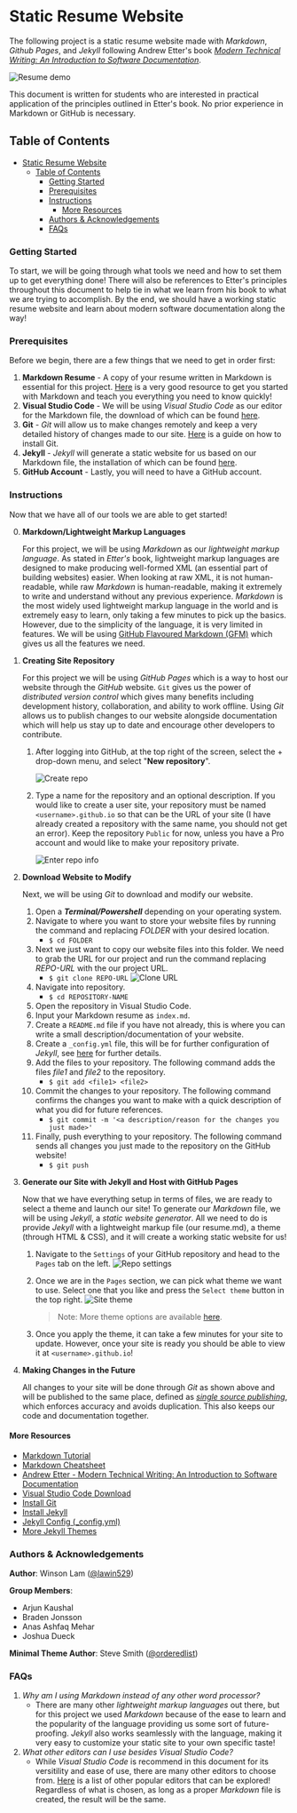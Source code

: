 # Static Resume Website

The following project is a static resume website made with *Markdown*, *Github Pages*, and *Jekyll* following Andrew Etter's book [*Modern Technical Writing: An Introduction to Software Documentation*](https://www.amazon.ca/Modern-Technical-Writing-Introduction-Documentation-ebook/dp/B01A2QL9SS).

![Resume demo](assets/resume-demo.gif)

This document is written for students who are interested in practical application of the principles outlined in Etter's book. No prior experience in Markdown or GitHub is necessary.

## Table of Contents

- [Static Resume Website](#static-resume-website)
  - [Table of Contents](#table-of-contents)
    - [Getting Started](#getting-started)
    - [Prerequisites](#prerequisites)
    - [Instructions](#instructions)
      - [More Resources](#more-resources)
    - [Authors & Acknowledgements](#authors--acknowledgements)
    - [FAQs](#faqs)

### Getting Started

To start, we will be going through what tools we need and how to set them up to get everything done! There will also be references to Etter's principles throughout this document to help tie in what we learn from his book to what we are trying to accomplish. By the end, we should have a working static resume website and learn about modern software documentation along the way!

### Prerequisites

Before we begin, there are a few things that we need to get in order first:

1. **Markdown Resume** - A copy of your resume written in Markdown is essential for this project. [Here](https://www.markdowntutorial.com/) is a very good resource to get you started with Markdown and teach you everything you need to know quickly!
2. **Visual Studio Code** - We will be using *Visual Studio Code* as our editor for the Markdown file, the download of which can be found [here](https://code.visualstudio.com/download).
3. **Git** - *Git* will allow us to make changes remotely and keep a very detailed history of changes made to our site. [Here](https://github.com/git-guides/install-git) is a guide on how to install Git.
4. **Jekyll** - *Jekyll* will generate a static website for us based on our Markdown file, the installation of which can be found [here](https://jekyllrb.com/docs/installation/).
5. **GitHub Account** - Lastly, you will need to have a GitHub account.

### Instructions

Now that we have all of our tools we are able to get started!

0. **Markdown/Lightweight Markup Languages**

   For this project, we will be using *Markdown* as our *lightweight markup language*. As stated in *Etter's* book, lightweight markup languages are designed to make producing well-formed XML (an essential part of building websites) easier. When looking at raw XML, it is not human-readable, while raw *Markdown* is human-readable, making it extremely to write and understand without any previous experience. *Markdown* is the most widely used lightweight markup language in the world and is extremely easy to learn, only taking a few minutes to pick up the basics. However, due to the simplicity of the language, it is very limited in features. We will be using [GitHub Flavoured Markdown (GFM)](https://github.com/adam-p/markdown-here/wiki/Markdown-Cheatsheet) which gives us all the features we need.

1. **Creating Site Repository**

   For this project we will be using *GitHub Pages* which is a way to host our website through the *GitHub* website. `Git` gives us the power of *distributed version control* which gives many benefits including development history, collaboration, and ability to work offline. Using *Git* allows us to publish changes to our website alongside documentation which will help us stay up to date and encourage other developers to contribute.

   1. After logging into GitHub, at the top right of the screen, select the + drop-down menu, and select "**New repository**".

      ![Create repo](assets/new-repo.gif)

   2. Type a name for the repository and an optional description. If you would like to create a user site, your repository must be named `<username>.github.io` so that can be the URL of your site (I have already created a repository with the same name, you should not get an error). Keep the repository `Public` for now, unless you have a Pro account and would like to make your repository private.

      ![Enter repo info](assets/create-repo.gif)

2. **Download Website to Modify**

   Next, we will be using *Git* to download and modify our website.

   1. Open a ***Terminal/Powershell*** depending on your operating system.
   2. Navigate to where you want to store your website files by running the command and replacing *FOLDER* with your desired location.
      - `$ cd FOLDER`
   3. Next we just want to copy our website files into this folder. We need to grab the URL for our project and run the command replacing *REPO-URL* with the our project URL.
      - `$ git clone REPO-URL`
    ![Clone URL](assets/clone-url.gif)
   4. Navigate into repository.
         - `$ cd REPOSITORY-NAME`
   5. Open the repository in Visual Studio Code.
   6. Input your Markdown resume as `index.md`.
   7. Create a `README.md` file if you have not already, this is where you can write a small description/documentation of your website.
   8. Create a `_config.yml` file, this will be for further configuration of *Jekyll*, see [here](https://jekyllrb.com/docs/configuration/) for further details.
   9. Add the files to your repository. The following command adds the files *file1* and *file2* to the repository.
       - `$ git add <file1> <file2>`
   10. Commit the changes to your repository. The following command confirms the changes you want to make with a quick description of what you did for future references.
        - `$ git commit -m '<a description/reason for the changes you just made>'`
   11. Finally, push everything to your repository. The following command sends all changes you just made to the repository on the GitHub website!
        - `$ git push`

3. **Generate our Site with Jekyll and Host with GitHub Pages**

    Now that we have everything setup in terms of files, we are ready to select a theme and launch our site! To generate our *Markdown* file, we will be using *Jekyll*, a *static website generator*. All we need to do is provide *Jekyll* with a lightweight markup file (our resume.md), a theme (through HTML & CSS), and it will create a working static website for us!

    1. Navigate to the `Settings` of your GitHub repository and head to the `Pages` tab on the left.
       ![Repo settings](assets/repo-settings.gif)

    2. Once we are in the `Pages` section, we can pick what theme we want to use. Select one that you like and press the `Select theme` button in the top right.
       ![Site theme](assets/site-theme.gif)

       > Note: More theme options are available [here](https://github.com/topics/jekyll-theme).

    3. Once you apply the theme, it can take a few minutes for your site to update. However, once your site is ready you should be able to view it at `<username>.github.io`!

4. **Making Changes in the Future**

   All changes to your site will be done through *Git* as shown above and will be published to the same place, defined as [*single source publishing*](https://en.wikipedia.org/wiki/Single-source_publishing), which enforces accuracy and avoids duplication. This also keeps our code and documentation together.

#### More Resources

- [Markdown Tutorial](https://www.markdowntutorial.com/)
- [Markdown Cheatsheet](https://enterprise.github.com/downloads/en/markdown-cheatsheet.pdf)
- [Andrew Etter - Modern Technical Writing: An Introduction to Software Documentation](https://www.amazon.ca/Modern-Technical-Writing-Introduction-Documentation-ebook/dp/B01A2QL9SS)
- [Visual Studio Code Download](https://code.visualstudio.com/download)
- [Install Git](https://github.com/git-guides/install-git)
- [Install Jekyll](https://jekyllrb.com/docs/installation/)
- [Jekyll Config (\_config.yml)](https://jekyllrb.com/docs/configuration/)
- [More Jekyll Themes](https://github.com/topics/jekyll-theme)

### Authors & Acknowledgements

**Author**: Winson Lam ([@lawin529](https://github.com/lawin529/))

**Group Members**:

- Arjun Kaushal
- Braden Jonsson
- Anas Ashfaq Mehar
- Joshua Dueck

**Minimal Theme Author**: Steve Smith ([@orderedlist](https://github.com/orderedlist))

### FAQs

1. *Why am I using Markdown instead of any other word processor?*
   - There are many other *lightweight markup languages* out there, but for this project we used *Markdown* because of the ease to learn and the popularity of the language providing us some sort of future-proofing. *Jekyll* also works seamlessly with the language, making it very easy to customize your static site to your own specific taste!
2. *What other editors can I use besides Visual Studio Code?*
   - While *Visual Studio Code* is recommend in this document for its versitility and ease of use, there are many other editors to choose from. [Here](https://www.oberlo.ca/blog/markdown-editors) is a list of other popular editors that can be explored! Regardless of what is chosen, as long as a proper *Markdown* file is created, the result will be the same.
